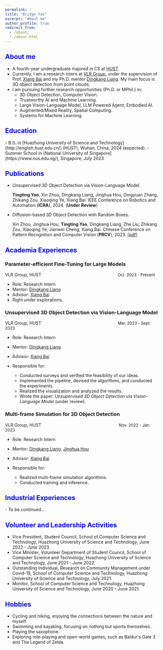 ```yaml
---
permalink: /
title: "Bridge Yao"
excerpt: "About me"
author_profile: true
redirect_from: 
  - /about/
  - /about.html
---
```


<!-- This is the front page of a website that is powered by the [academicpages template](https://github.com/academicpages/academicpages.github.io) and hosted on GitHub pages. [GitHub pages](https://pages.github.com) is a free service in which websites are built and hosted from code and data stored in a GitHub repository, automatically updating when a new commit is made to the respository. This template was forked from the [Minimal Mistakes Jekyll Theme](https://mmistakes.github.io/minimal-mistakes/) created by Michael Rose, and then extended to support the kinds of content that academics have: publications, talks, teaching, a portfolio, blog posts, and a dynamically-generated CV. You can fork [this repository](https://github.com/academicpages/academicpages.github.io) right now, modify the configuration and markdown files, add your own PDFs and other content, and have your own site for free, with no ads! An older version of this template powers my own personal website at [stuartgeiger.com](http://stuartgeiger.com), which uses [this Github repository](https://github.com/staeiou/staeiou.github.io). -->

<h2 class="col">
<font color=blue>About me</font>
</h2>

- A fourth-year undergraduate majored in CS at [HUST](http://english.hust.edu.cn/).
- Currently, I am a research intern at [VLR Group](https://vlrlab.net/), under the supervision of Prof. [Xiang Bai](https://scholar.google.com/citations?user=UeltiQ4AAAAJ&hl=zh-CN&oi=ao) and my Ph.D. mentor [Dingkang Liang](https://dk-liang.github.io/). My main focus is 3D object detection from point clouds.
- I am pursuing further research opportunities (Ph.D. or MPhil.) in:
  - 3D Object Detection, Computer Vision.
  - Trustworthy AI and Machine Learning.
  - Large Vision-Language Model, LLM Powered Agent, Embodied AI.
  - Augmented/Mixed Reality, Spatial Computing.
  - Systems for Machine Learning.

<h2 class="col">
<font color=blue>Education</font>
</h2>
- B.S. in [Huazhong University of Science and Technology](http://english.hust.edu.cn/) (HUST), Wuhan, China, 2024 (expected).
- Summer School in [National University of Singapore](https://www.nus.edu.sg/), Singapore, July 2023
<!-- * B.S. in GitHub, GitHub University, 2012 -->
<!-- * M.S. in Jekyll, GitHub University, 2014 -->
<!-- * Ph.D. in Version Control Theory, GitHub University, 2018 (expected) -->

<h2 class="col">
<font color=blue>Publications</font>
</h2>

- Unsupervised 3D Object Detection via Vision-Language Model.

  **Tingting Yao**, Xin Zhou, Dingkang Liang, Jinghua Hou, Dingyuan Zhang, Zhikang Zou, Xiaoqing Ye, Xiang Bai. IEEE Conference on Robotics and Automation (**ICRA**), 2024. (**Under Review**)

- Diffusion-based 3D Object Detection with Random Boxes.

  Xin Zhou, Jinghua Hou, **Tingting Yao**, Dingkang Liang, Zhe Liu, Zhikang Zou, Xiaoqing Ye, Jianwei Cheng, Xiang Bai. Chinese Conference on Pattern Recognition and  Computer Vision (**PRCV**), 2023. [[pdf](https://arxiv.org/abs/2309.02049)]

<h2 class="col">
<font color=blue>Academia Experiences</font>
</h2>

<div class="section-text col-right">
<h3><a href="#" style="text-decoration: none;"><span class="emph">Parameter-efficient Fine-Tuning for Large Models</span> </a></h3>
</div>
<div><a href="https://vlrlab.net/" style="text-decoration: none;">VLR Group, HUST</a>
<font size ="2"> &emsp; &emsp; &emsp; &emsp; &emsp; &emsp; &emsp; &emsp; &emsp; &emsp; &emsp; &emsp; &emsp; &emsp; &emsp;Oct. 2023 - Present </font>
</div>

* Role: Research Intern
* Mentor: [Dingkang Liang](https://dk-liang.github.io/)
* Advisor: [Xiang Bai](https://scholar.google.com/citations?user=UeltiQ4AAAAJ&hl=zh-CN&oi=ao)
* Right under explorations.

<div class="section-text col-right">
<h3><a href="#" style="text-decoration: none;"><span class="emph">Unsupervised 3D Object Detection via Vision-Language Model</span> </a></h3>
</div>
<div><a href="https://vlrlab.net/" style="text-decoration: none;">VLR Group, HUST</a>
<font size ="2"> &emsp; &emsp; &emsp; &emsp; &emsp; &emsp; &emsp; &emsp; &emsp; &emsp; &emsp; &emsp; &emsp; &emsp; &emsp;Mar. 2023 - Sept. 2023 </font>
</div>

* Role: Research Intern
* Mentor: [Dingkang Liang](https://dk-liang.github.io/)
* Advisor: [Xiang Bai](https://scholar.google.com/citations?user=UeltiQ4AAAAJ&hl=zh-CN&oi=ao)
* Responsible for:

  * Conducted surveys and verified the feasibility of our ideas.
  * Implemented the pipeline, devised the algorithms, and conducted the experiments.
  * Realized the visualization and analyzed the results.
  * Wrote the paper: *Unsupervised 3D Object Detection via Vision-Language Model* (under review).


<div class="section-text col-right">
<h3><a href="#" style="text-decoration: none;"><span class="emph">Multi-frame Simulation for 3D Object Detection</span> </a></h3>
</div>
<div><a href="https://vlrlab.net/" style="text-decoration: none;">VLR Group, HUST</a>
<font size ="2"> &emsp; &emsp; &emsp; &emsp; &emsp; &emsp; &emsp; &emsp; &emsp; &emsp; &emsp; &emsp; &emsp; &emsp; &emsp; Nov. 2022 - Jan. 2023 </font>
</div>

* Role: Research Intern
* Mentor: [Dingkang Liang](https://dk-liang.github.io/), [Jinghua Hou](https://scholar.google.com/citations?user=aoqtBAsAAAAJ)
* Advisor: [Xiang Bai](https://scholar.google.com/citations?user=UeltiQ4AAAAJ&hl=zh-CN&oi=ao)
* Responsible for:

  * Realized multi-frame simulation algorithms.
  * Conducted training and inference.

<h2 class="col">
<font color=blue>Industrial Experiences</font>
</h2>
- To be continued...

<h2 class="col">
<font color=blue>Volunteer and Leadership Activities</font>
</h2>

- Vice President, Student Council, School of Computer Science and Technology, Huazhong University of Science and Technology, June 2022 - June 2023.
- Vice Minister, Volunteer Department of Student Council, School of Computer Science and Technology, Huazhong University of Science and Technology, June 2021 - June 2022.
- Outstanding Individual, Research on Community Management under Covid-19, School of Computer Science and Technology, Huazhong University of Science and Technology, July 2021.
- Monitor, School of Computer Science and Technology, Huazhong University of Science and Technology, June 2020 - June 2021.

<!-- ### to be completed  -->


<h2 class="col">
<font color=blue>Hobbies</font>
</h2>

* Cycling and hiking, enjoying the connections between the nature and myself.
* Swimming and kayaking, focusing on nothing but sports themselves.
* Playing the saxophone.
* Exploring role-playing and open-world games, such as Baldur's Gate 3 and The Legend of Zelda.

<!-- 

A data-driven personal website
======
Like many other Jekyll-based GitHub Pages templates, academicpages makes you separate the website's content from its form. The content & metadata of your website are in structured markdown files, while various other files constitute the theme, specifying how to transform that content & metadata into HTML pages. You keep these various markdown (.md), YAML (.yml), HTML, and CSS files in a public GitHub repository. Each time you commit and push an update to the repository, the [GitHub pages](https://pages.github.com/) service creates static HTML pages based on these files, which are hosted on GitHub's servers free of charge.

Many of the features of dynamic content management systems (like Wordpress) can be achieved in this fashion, using a fraction of the computational resources and with far less vulnerability to hacking and DDoSing. You can also modify the theme to your heart's content without touching the content of your site. If you get to a point where you've broken something in Jekyll/HTML/CSS beyond repair, your markdown files describing your talks, publications, etc. are safe. You can rollback the changes or even delete the repository and start over -- just be sure to save the markdown files! Finally, you can also write scripts that process the structured data on the site, such as [this one](https://github.com/academicpages/academicpages.github.io/blob/master/talkmap.ipynb) that analyzes metadata in pages about talks to display [a map of every location you've given a talk](https://academicpages.github.io/talkmap.html).

Getting started
======
1. Register a GitHub account if you don't have one and confirm your e-mail (required!)
1. Fork [this repository](https://github.com/academicpages/academicpages.github.io) by clicking the "fork" button in the top right. 
1. Go to the repository's settings (rightmost item in the tabs that start with "Code", should be below "Unwatch"). Rename the repository "[your GitHub username].github.io", which will also be your website's URL.
1. Set site-wide configuration and create content & metadata (see below -- also see [this set of diffs](http://archive.is/3TPas) showing what files were changed to set up [an example site](https://getorg-testacct.github.io) for a user with the username "getorg-testacct")
1. Upload any files (like PDFs, .zip files, etc.) to the files/ directory. They will appear at https://[your GitHub username].github.io/files/example.pdf.  
1. Check status by going to the repository settings, in the "GitHub pages" section

Site-wide configuration
------
The main configuration file for the site is in the base directory in [_config.yml](https://github.com/academicpages/academicpages.github.io/blob/master/_config.yml), which defines the content in the sidebars and other site-wide features. You will need to replace the default variables with ones about yourself and your site's github repository. The configuration file for the top menu is in [_data/navigation.yml](https://github.com/academicpages/academicpages.github.io/blob/master/_data/navigation.yml). For example, if you don't have a portfolio or blog posts, you can remove those items from that navigation.yml file to remove them from the header. 

Create content & metadata
------
For site content, there is one markdown file for each type of content, which are stored in directories like _publications, _talks, _posts, _teaching, or _pages. For example, each talk is a markdown file in the [_talks directory](https://github.com/academicpages/academicpages.github.io/tree/master/_talks). At the top of each markdown file is structured data in YAML about the talk, which the theme will parse to do lots of cool stuff. The same structured data about a talk is used to generate the list of talks on the [Talks page](https://academicpages.github.io/talks), each [individual page](https://academicpages.github.io/talks/2012-03-01-talk-1) for specific talks, the talks section for the [CV page](https://academicpages.github.io/cv), and the [map of places you've given a talk](https://academicpages.github.io/talkmap.html) (if you run this [python file](https://github.com/academicpages/academicpages.github.io/blob/master/talkmap.py) or [Jupyter notebook](https://github.com/academicpages/academicpages.github.io/blob/master/talkmap.ipynb), which creates the HTML for the map based on the contents of the _talks directory).

**Markdown generator**

I have also created [a set of Jupyter notebooks](https://github.com/academicpages/academicpages.github.io/tree/master/markdown_generator
) that converts a CSV containing structured data about talks or presentations into individual markdown files that will be properly formatted for the academicpages template. The sample CSVs in that directory are the ones I used to create my own personal website at stuartgeiger.com. My usual workflow is that I keep a spreadsheet of my publications and talks, then run the code in these notebooks to generate the markdown files, then commit and push them to the GitHub repository.

How to edit your site's GitHub repository
------
Many people use a git client to create files on their local computer and then push them to GitHub's servers. If you are not familiar with git, you can directly edit these configuration and markdown files directly in the github.com interface. Navigate to a file (like [this one](https://github.com/academicpages/academicpages.github.io/blob/master/_talks/2012-03-01-talk-1.md) and click the pencil icon in the top right of the content preview (to the right of the "Raw | Blame | History" buttons). You can delete a file by clicking the trashcan icon to the right of the pencil icon. You can also create new files or upload files by navigating to a directory and clicking the "Create new file" or "Upload files" buttons. 

Example: editing a markdown file for a talk
![Editing a markdown file for a talk](/images/editing-talk.png)

For more info
------
More info about configuring academicpages can be found in [the guide](https://academicpages.github.io/markdown/). The [guides for the Minimal Mistakes theme](https://mmistakes.github.io/minimal-mistakes/docs/configuration/) (which this theme was forked from) might also be helpful. -->
